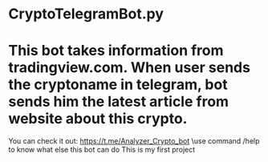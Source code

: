 # CryptoTelegramBot.py
# This bot takes information from tradingview.com. When user sends the cryptoname in telegram, bot sends him the latest article from website about this crypto.
You can check it out: https://t.me/Analyzer_Crypto_bot \use command /help to know what else this bot can do
This is my first project
